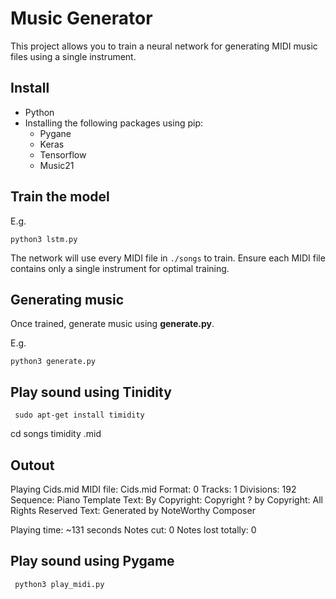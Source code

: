 # Music Generator

This project allows you to train a neural network for generating MIDI music files using a single instrument.

## Install

* Python 
* Installing the following packages using pip:
	* Pygane	 
	* Keras
	* Tensorflow
	* Music21
	  
	

## Train the model

E.g.

```
python3 lstm.py
```

The network will use every MIDI file in `./songs` to train. Ensure each MIDI file contains only a single instrument for optimal training.

## Generating music

Once trained, generate music using **generate.py**.

E.g.

```
python3 generate.py
```

 ##  Play sound using Tinidity

```
 sudo apt-get install timidity
```
 
cd songs
timidity <name of song>.mid

## Outout

Playing Cids.mid
MIDI file: Cids.mid
Format: 0  Tracks: 1  Divisions: 192
Sequence: Piano Template
Text: By <Name>
Copyright: Copyright ? <Year> by <Name>
Copyright: All Rights Reserved
Text: Generated by NoteWorthy Composer

Playing time: ~131 seconds
Notes cut: 0
Notes lost totally: 0


 ##  Play sound using Pygame

```
 python3 play_midi.py
```
 
